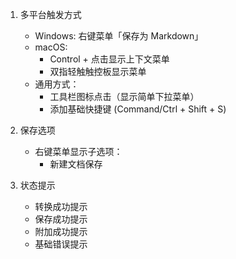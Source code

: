 1. 多平台触发方式
   - Windows: 右键菜单「保存为 Markdown」
   - macOS: 
     * Control + 点击显示上下文菜单
     * 双指轻触触控板显示菜单
   - 通用方式：
     * 工具栏图标点击（显示简单下拉菜单）
     * 添加基础快捷键 (Command/Ctrl + Shift + S)

2. 保存选项
   - 右键菜单显示子选项：
     * 新建文档保存

3. 状态提示
   - 转换成功提示
   - 保存成功提示
   - 附加成功提示
   - 基础错误提示
